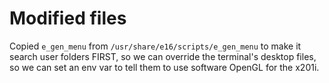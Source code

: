 # Modified files

Copied `e_gen_menu` from `/usr/share/e16/scripts/e_gen_menu` to make it search user folders FIRST, so we can override the terminal's desktop files, so we can set an env var to tell them to use software OpenGL for the x201i.
